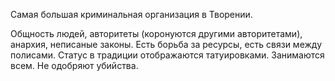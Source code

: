 Самая большая криминальная организация в Творении. 

Общность людей, авторитеты (коронуются другими авторитетами), анархия, неписаные законы. Есть борьба за ресурсы, есть связи между полисами. Статус в традиции отображаются татуировками. Занимаются всем. Не одобряют убийства.


